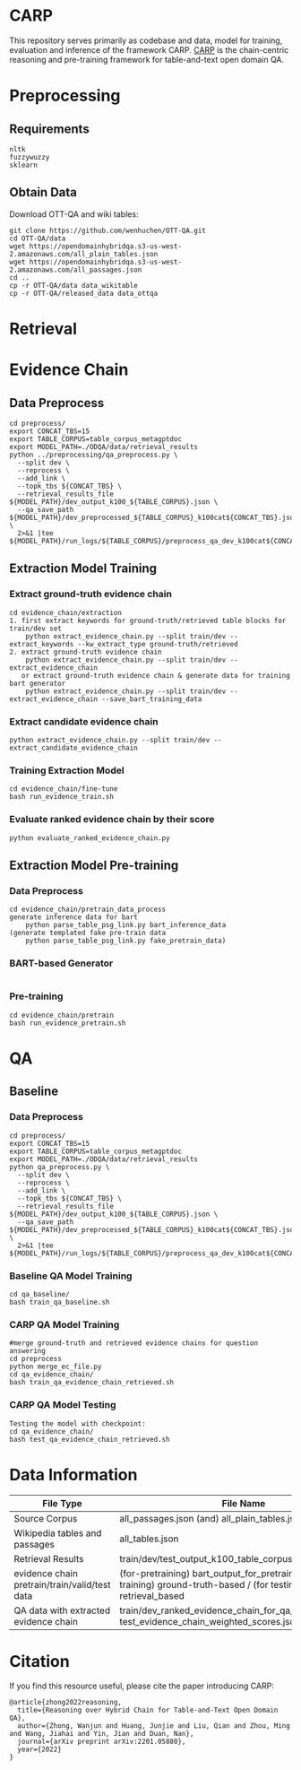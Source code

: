 # CARP
This repository serves primarily as codebase and data, model for training, evaluation and inference of the framework CARP.
[CARP](https://arxiv.org/pdf/2201.05880.pdf) is the chain-centric reasoning and pre-training framework for table-and-text open domain QA. 
# Preprocessing

## Requirements

```
nltk
fuzzywuzzy
sklearn
```

## Obtain Data 

Download OTT-QA and wiki tables:

```shell
git clone https://github.com/wenhuchen/OTT-QA.git
cd OTT-QA/data
wget https://opendomainhybridqa.s3-us-west-2.amazonaws.com/all_plain_tables.json
wget https://opendomainhybridqa.s3-us-west-2.amazonaws.com/all_passages.json
cd ..
cp -r OTT-QA/data data_wikitable
cp -r OTT-QA/released_data data_ottqa
```
# Retrieval

# Evidence Chain
## Data Preprocess
```angular2html
cd preprocess/
export CONCAT_TBS=15
export TABLE_CORPUS=table_corpus_metagptdoc
export MODEL_PATH=./ODQA/data/retrieval_results
python ../preprocessing/qa_preprocess.py \
  --split dev \
  --reprocess \
  --add_link \
  --topk_tbs ${CONCAT_TBS} \
  --retrieval_results_file ${MODEL_PATH}/dev_output_k100_${TABLE_CORPUS}.json \
  --qa_save_path ${MODEL_PATH}/dev_preprocessed_${TABLE_CORPUS}_k100cat${CONCAT_TBS}.json \
  2>&1 |tee ${MODEL_PATH}/run_logs/${TABLE_CORPUS}/preprocess_qa_dev_k100cat${CONCAT_TBS}.log;
```
## Extraction Model Training
### Extract ground-truth evidence chain
```angular2html
cd evidence_chain/extraction
1. first extract keywords for ground-truth/retrieved table blocks for train/dev set 
    python extract_evidence_chain.py --split train/dev --extract_keywords --kw_extract_type ground-truth/retrieved
2. extract ground-truth evidence chain
    python extract_evidence_chain.py --split train/dev --extract_evidence_chain
   or extract ground-truth evidence chain & generate data for training bart generator
    python extract_evidence_chain.py --split train/dev --extract_evidence_chain --save_bart_training_data
```
### Extract candidate evidence chain
```angular2html
python extract_evidence_chain.py --split train/dev --extract_candidate_evidence_chain
```
### Training Extraction Model
```angular2html
cd evidence_chain/fine-tune
bash run_evidence_train.sh
```
### Evaluate ranked evidence chain by their score
```angular2html
python evaluate_ranked_evidence_chain.py
```
## Extraction Model Pre-training
### Data Preprocess
```angular2html
cd evidence_chain/pretrain_data_process
generate inference data for bart
    python parse_table_psg_link.py bart_inference_data
(generate templated fake pre-train data
    python parse_table_psg_link.py fake_pretrain_data)
```
### BART-based Generator
```angular2html

```
### Pre-training
```angular2html
cd evidence_chain/pretrain
bash run_evidence_pretrain.sh
```
# QA
## Baseline
### Data Preprocess
```angular2html
cd preprocess/
export CONCAT_TBS=15
export TABLE_CORPUS=table_corpus_metagptdoc
export MODEL_PATH=./ODQA/data/retrieval_results
python qa_preprocess.py \
  --split dev \
  --reprocess \
  --add_link \
  --topk_tbs ${CONCAT_TBS} \
  --retrieval_results_file ${MODEL_PATH}/dev_output_k100_${TABLE_CORPUS}.json \
  --qa_save_path ${MODEL_PATH}/dev_preprocessed_${TABLE_CORPUS}_k100cat${CONCAT_TBS}.json \
  2>&1 |tee ${MODEL_PATH}/run_logs/${TABLE_CORPUS}/preprocess_qa_dev_k100cat${CONCAT_TBS}.log;
```
### Baseline QA Model Training
```
cd qa_baseline/
bash train_qa_baseline.sh
```
### CARP QA Model Training
```angular2html
#merge ground-truth and retrieved evidence chains for question answering
cd preprocess
python merge_ec_file.py
cd qa_evidence_chain/
bash train_qa_evidence_chain_retrieved.sh
```
### CARP QA Model Testing
```angular2html
Testing the model with checkpoint:
cd qa_evidence_chain/
bash test_qa_evidence_chain_retrieved.sh
```
# Data Information
| File Type | File Name | File Location | 
| ---- | ---- | ---- |
| Source Corpus | all_passages.json (and)  all_plain_tables.json | source_corpus/OTT-QA/
| Wikipedia tables and passages | all_tables.json | source_corpus/Wikipedia-table-passages
| Retrieval Results | train/dev/test_output_k100_table_corpus_metagptdoc.json | retrieval_results/
| evidence chain pretrain/train/valid/test data | (for-pretraining) bart_output_for_pretraining / (for training) ground-truth-based / (for testing) retrieval_based | evidence_chain_data/ 
| QA data with extracted evidence chain | train/dev_ranked_evidence_chain_for_qa_weighted.json / test_evidence_chain_weighted_scores.json | qa_with_evidence_chain

# Citation
If you find this resource useful, please cite the paper introducing CARP:

```
@article{zhong2022reasoning,
  title={Reasoning over Hybrid Chain for Table-and-Text Open Domain QA},
  author={Zhong, Wanjun and Huang, Junjie and Liu, Qian and Zhou, Ming and Wang, Jiahai and Yin, Jian and Duan, Nan},
  journal={arXiv preprint arXiv:2201.05880},
  year={2022}
}
```
